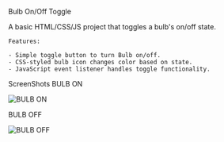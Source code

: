   Bulb On/Off Toggle

  A basic HTML/CSS/JS project that toggles a bulb's on/off state.

    Features:

    - Simple toggle button to turn Bulb on/off.
    - CSS-styled bulb icon changes color based on state.
    - JavaScript event listener handles toggle functionality.
  
  ScreenShots
  BULB ON
  
  ![BULB ON](https://github.com/user-attachments/assets/f0e60999-aa26-435e-b5f9-6474642231e9)

  BULB OFF
  
  ![BULB OFF](https://github.com/user-attachments/assets/26d495d6-b2c8-4c92-909f-fb823d3ef2cf)
  
